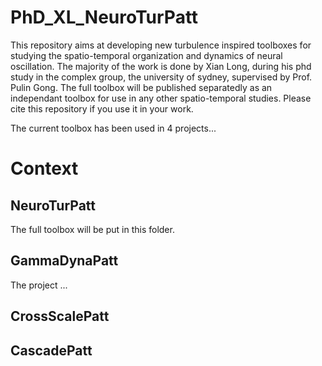 # PhD_XL_NeuroTurPatt
This repository aims at developing new turbulence inspired toolboxes for studying the spatio-temporal organization and dynamics of neural oscillation. The majority of the work is done by Xian Long, during his phd study in the complex group, the university of sydney, supervised by Prof. Pulin Gong. The full toolbox will be published separatedly as an independant toolbox for use in any other spatio-temporal studies. Please cite this repository if you use it in your work. 

The current toolbox has been used in 4 projects...

# Context

## NeuroTurPatt
The full toolbox will be put in this folder.

## GammaDynaPatt
The project ...

## CrossScalePatt

## CascadePatt

## 
